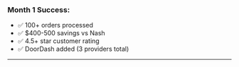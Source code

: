 ### **Month 1 Success:**
- ✅ 100+ orders processed
- ✅ $400-500 savings vs Nash
- ✅ 4.5+ star customer rating
- ✅ DoorDash added (3 providers total)

---
